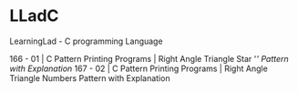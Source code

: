 # LLadC
LearningLad - C programming Language

166 - 01 | C Pattern Printing Programs | Right Angle Triangle Star '*' Pattern with Explanation*
167 - 02 | C Pattern Printing Programs | Right Angle Triangle Numbers Pattern with Explanation
